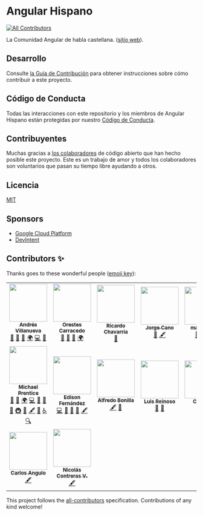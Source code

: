 # Angular Hispano
<!-- ALL-CONTRIBUTORS-BADGE:START - Do not remove or modify this section -->
[![All Contributors](https://img.shields.io/badge/all_contributors-16-orange.svg?style=flat-square)](#contributors-)
<!-- ALL-CONTRIBUTORS-BADGE:END -->

La Comunidad Angular de habla castellana. ([sitio web](https://angular.lat)).

## Desarrollo

Consulte [la Guía de Contribución](CONTRIBUTING.md) para obtener instrucciones sobre cómo contribuir
a este proyecto.

## Código de Conducta

Todas las interacciones con este repositorio y los miembros de Angular Hispano están protegidas por
nuestro [Código de Conducta](CODE_OF_CONDUCT.md).

## Contribuyentes

Muchas gracias a [los colaboradores](https://github.com/angular-hispano/angular-hispano/graphs/contributors)
de código abierto que han hecho posible este proyecto. Este es un trabajo de amor y todos los colaboradores
son voluntarios que pasan su tiempo libre ayudando a otros.

## Licencia

[MIT](LICENSE)

## Sponsors

- [Google Cloud Platform](https://cloud.google.com/)
- [DevIntent](https://www.devintent.com/)

## Contributors ✨

Thanks goes to these wonderful people ([emoji key](https://allcontributors.org/docs/en/emoji-key)):

<!-- ALL-CONTRIBUTORS-LIST:START - Do not remove or modify this section -->
<!-- prettier-ignore-start -->
<!-- markdownlint-disable -->
<table>
  <tr>
    <td align="center"><a href="http://www.andresvillanueva.com.ve"><img src="https://avatars3.githubusercontent.com/u/1209238?v=4" width="100px;" alt=""/><br /><sub><b>Andrés Villanueva</b></sub></a><br /><a href="https://github.com/angular-hispano/angular-hispano/pulls?q=is%3Apr+reviewed-by%3AVillanuevand" title="Reviewed Pull Requests">👀</a> <a href="#ideas-Villanuevand" title="Ideas, Planning, & Feedback">🤔</a> <a href="#question-Villanuevand" title="Answering Questions">💬</a> <a href="#translation-Villanuevand" title="Translation">🌍</a> <a href="https://github.com/angular-hispano/angular-hispano/commits?author=Villanuevand" title="Code">💻</a> <a href="#design-Villanuevand" title="Design">🎨</a></td>
    <td align="center"><a href="https://orestes.io"><img src="https://avatars2.githubusercontent.com/u/618107?v=4" width="100px;" alt=""/><br /><sub><b>Orestes Carracedo</b></sub></a><br /><a href="https://github.com/angular-hispano/angular-hispano/pulls?q=is%3Apr+reviewed-by%3Aorestes" title="Reviewed Pull Requests">👀</a> <a href="#question-orestes" title="Answering Questions">💬</a> <a href="#ideas-orestes" title="Ideas, Planning, & Feedback">🤔</a> <a href="#translation-orestes" title="Translation">🌍</a></td>
    <td align="center"><a href="https://github.com/ricardochl"><img src="https://avatars2.githubusercontent.com/u/35105981?v=4" width="100px;" alt=""/><br /><sub><b>Ricardo Chavarria</b></sub></a><br /><a href="https://github.com/angular-hispano/angular-hispano/pulls?q=is%3Apr+reviewed-by%3Aricardochl" title="Reviewed Pull Requests">👀</a></td>
    <td align="center"><a href="https://medium.com/@jorgeucano"><img src="https://avatars3.githubusercontent.com/u/5982204?v=4" width="100px;" alt=""/><br /><sub><b>Jorge Cano</b></sub></a><br /><a href="https://github.com/angular-hispano/angular-hispano/pulls?q=is%3Apr+reviewed-by%3Ajorgeucano" title="Reviewed Pull Requests">👀</a> <a href="#content-jorgeucano" title="Content">🖋</a></td>
    <td align="center"><a href="https://github.com/maleja111"><img src="https://avatars3.githubusercontent.com/u/6992488?v=4" width="100px;" alt=""/><br /><sub><b>maleja111</b></sub></a><br /><a href="https://github.com/angular-hispano/angular-hispano/pulls?q=is%3Apr+reviewed-by%3Amaleja111" title="Reviewed Pull Requests">👀</a> <a href="#ideas-maleja111" title="Ideas, Planning, & Feedback">🤔</a> <a href="#translation-maleja111" title="Translation">🌍</a></td>
    <td align="center"><a href="https://github.com/mahcr"><img src="https://avatars2.githubusercontent.com/u/16544451?v=4" width="100px;" alt=""/><br /><sub><b>Mariano Alvarez</b></sub></a><br /><a href="https://github.com/angular-hispano/angular-hispano/pulls?q=is%3Apr+reviewed-by%3Amahcr" title="Reviewed Pull Requests">👀</a> <a href="#translation-mahcr" title="Translation">🌍</a> <a href="#infra-mahcr" title="Infrastructure (Hosting, Build-Tools, etc)">🚇</a> <a href="https://github.com/angular-hispano/angular-hispano/commits?author=mahcr" title="Code">💻</a> <a href="#ideas-mahcr" title="Ideas, Planning, & Feedback">🤔</a></td>
    <td align="center"><a href="https://julianduque.co"><img src="https://avatars3.githubusercontent.com/u/733877?v=4" width="100px;" alt=""/><br /><sub><b>Julián Duque</b></sub></a><br /><a href="https://github.com/angular-hispano/angular-hispano/pulls?q=is%3Apr+reviewed-by%3Ajulianduque" title="Reviewed Pull Requests">👀</a> <a href="#translation-julianduque" title="Translation">🌍</a></td>
  </tr>
  <tr>
    <td align="center"><a href="https://www.DevIntent.com"><img src="https://avatars1.githubusercontent.com/u/3506071?v=4" width="100px;" alt=""/><br /><sub><b>Michael Prentice</b></sub></a><br /><a href="https://github.com/angular-hispano/angular-hispano/pulls?q=is%3Apr+reviewed-by%3ASplaktar" title="Reviewed Pull Requests">👀</a> <a href="#ideas-Splaktar" title="Ideas, Planning, & Feedback">🤔</a> <a href="#translation-Splaktar" title="Translation">🌍</a> <a href="https://github.com/angular-hispano/angular-hispano/commits?author=Splaktar" title="Code">💻</a> <a href="#design-Splaktar" title="Design">🎨</a> <a href="#projectManagement-Splaktar" title="Project Management">📆</a> <a href="#maintenance-Splaktar" title="Maintenance">🚧</a> <a href="#infra-Splaktar" title="Infrastructure (Hosting, Build-Tools, etc)">🚇</a> <a href="https://github.com/angular-hispano/angular-hispano/commits?author=Splaktar" title="Documentation">📖</a> <a href="#content-Splaktar" title="Content">🖋</a> <a href="https://github.com/angular-hispano/angular-hispano/issues?q=author%3ASplaktar" title="Bug reports">🐛</a> <a href="#a11y-Splaktar" title="Accessibility">️️️️♿️</a> <a href="#fundingFinding-Splaktar" title="Funding Finding">🔍</a></td>
    <td align="center"><a href="https://github.com/AXEL1988"><img src="https://avatars2.githubusercontent.com/u/24749008?v=4" width="100px;" alt=""/><br /><sub><b>Edison Fernández</b></sub></a><br /><a href="https://github.com/angular-hispano/angular-hispano/commits?author=AXEL1988" title="Code">💻</a> <a href="https://github.com/angular-hispano/angular-hispano/pulls?q=is%3Apr+reviewed-by%3AAXEL1988" title="Reviewed Pull Requests">👀</a> <a href="#design-AXEL1988" title="Design">🎨</a> <a href="#maintenance-AXEL1988" title="Maintenance">🚧</a> <a href="#content-AXEL1988" title="Content">🖋</a></td>
    <td align="center"><a href="https://www.brolag.com/"><img src="https://avatars0.githubusercontent.com/u/1393385?v=4" width="100px;" alt=""/><br /><sub><b>Alfredo Bonilla</b></sub></a><br /><a href="#content-brolag" title="Content">🖋</a> <a href="#ideas-brolag" title="Ideas, Planning, & Feedback">🤔</a></td>
    <td align="center"><a href="https://luisreinoso.github.io"><img src="https://avatars0.githubusercontent.com/u/7484215?v=4" width="100px;" alt=""/><br /><sub><b>Luis Reinoso</b></sub></a><br /><a href="https://github.com/angular-hispano/angular-hispano/pulls?q=is%3Apr+reviewed-by%3ALuisReinoso" title="Reviewed Pull Requests">👀</a> <a href="#userTesting-LuisReinoso" title="User Testing">📓</a></td>
    <td align="center"><a href="https://github.com/Cristian-Hernandez"><img src="https://avatars2.githubusercontent.com/u/32974460?v=4" width="100px;" alt=""/><br /><sub><b>Chernan</b></sub></a><br /><a href="#ideas-Cristian-Hernandez" title="Ideas, Planning, & Feedback">🤔</a></td>
    <td align="center"><a href="http://suga0828.github.io/suga0828"><img src="https://avatars2.githubusercontent.com/u/17104960?v=4" width="100px;" alt=""/><br /><sub><b>Alexander Sandoval</b></sub></a><br /><a href="#ideas-suga0828" title="Ideas, Planning, & Feedback">🤔</a></td>
    <td align="center"><a href="https://github.com/vanessamarely"><img src="https://avatars2.githubusercontent.com/u/4331491?v=4" width="100px;" alt=""/><br /><sub><b>Vanessa Aristizabal</b></sub></a><br /><a href="#content-vanessamarely" title="Content">🖋</a></td>
  </tr>
  <tr>
    <td align="center"><a href="https://github.com/CarlosAngulo"><img src="https://avatars3.githubusercontent.com/u/9832291?v=4" width="100px;" alt=""/><br /><sub><b>Carlos Angulo</b></sub></a><br /><a href="#content-CarlosAngulo" title="Content">🖋</a></td>
    <td align="center"><a href="http://ni500.com"><img src="https://avatars3.githubusercontent.com/u/19766276?v=4" width="100px;" alt=""/><br /><sub><b>Nicolás Contreras V.</b></sub></a><br /><a href="#content-ni500" title="Content">🖋</a></td>
  </tr>
</table>

<!-- markdownlint-enable -->
<!-- prettier-ignore-end -->
<!-- ALL-CONTRIBUTORS-LIST:END -->

This project follows the [all-contributors](https://github.com/all-contributors/all-contributors) specification. Contributions of any kind welcome!